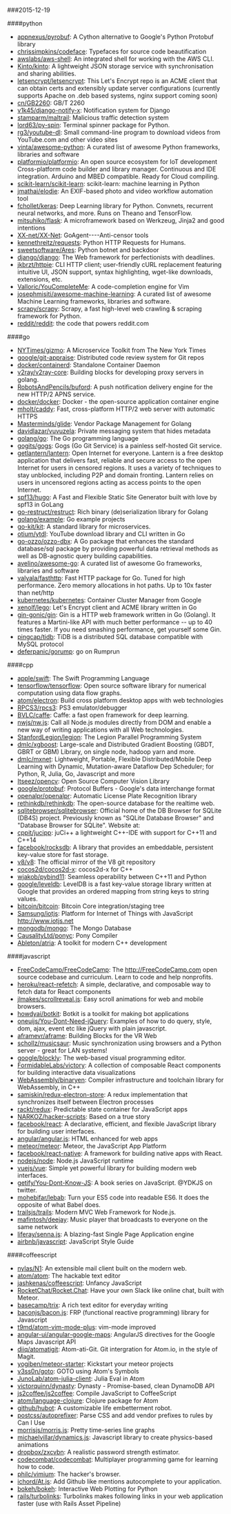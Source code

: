 ###2015-12-19

####python
* [appnexus/pyrobuf](https://github.com/appnexus/pyrobuf): A Cython alternative to Google's Python Protobuf library
* [chrissimpkins/codeface](https://github.com/chrissimpkins/codeface): Typefaces for source code beautification
* [awslabs/aws-shell](https://github.com/awslabs/aws-shell): An integrated shell for working with the AWS CLI.
* [Kinto/kinto](https://github.com/Kinto/kinto): A lightweight JSON storage service with synchronisation and sharing abilities.
* [letsencrypt/letsencrypt](https://github.com/letsencrypt/letsencrypt): This Let's Encrypt repo is an ACME client that can obtain certs and extensibly update server configurations (currently supports Apache on .deb based systems, nginx support coming soon)
* [cn/GB2260](https://github.com/cn/GB2260):  GB/T 2260 
* [v1k45/django-notify-x](https://github.com/v1k45/django-notify-x): Notification system for Django
* [stamparm/maltrail](https://github.com/stamparm/maltrail): Malicious traffic detection system
* [lord63/py-spin](https://github.com/lord63/py-spin): Terminal spinner package for Python.
* [rg3/youtube-dl](https://github.com/rg3/youtube-dl): Small command-line program to download videos from YouTube.com and other video sites
* [vinta/awesome-python](https://github.com/vinta/awesome-python): A curated list of awesome Python frameworks, libraries and software
* [platformio/platformio](https://github.com/platformio/platformio): An open source ecosystem for IoT development  Cross-platform code builder and library manager. Continuous and IDE integration. Arduino and MBED compatible. Ready for Cloud compiling.
* [scikit-learn/scikit-learn](https://github.com/scikit-learn/scikit-learn): scikit-learn: machine learning in Python
* [jmathai/elodie](https://github.com/jmathai/elodie): An EXIF-based photo and video workflow automation tool
* [fchollet/keras](https://github.com/fchollet/keras): Deep Learning library for Python. Convnets, recurrent neural networks, and more. Runs on Theano and TensorFlow.
* [mitsuhiko/flask](https://github.com/mitsuhiko/flask): A microframework based on Werkzeug, Jinja2 and good intentions
* [XX-net/XX-Net](https://github.com/XX-net/XX-Net): GoAgent----Anti-censor tools
* [kennethreitz/requests](https://github.com/kennethreitz/requests): Python HTTP Requests for Humans.
* [sweetsoftware/Ares](https://github.com/sweetsoftware/Ares): Python botnet and backdoor
* [django/django](https://github.com/django/django): The Web framework for perfectionists with deadlines.
* [jkbrzt/httpie](https://github.com/jkbrzt/httpie): CLI HTTP client; user-friendly cURL replacement featuring intuitive UI, JSON support, syntax highlighting, wget-like downloads, extensions, etc.
* [Valloric/YouCompleteMe](https://github.com/Valloric/YouCompleteMe): A code-completion engine for Vim
* [josephmisiti/awesome-machine-learning](https://github.com/josephmisiti/awesome-machine-learning): A curated list of awesome Machine Learning frameworks, libraries and software.
* [scrapy/scrapy](https://github.com/scrapy/scrapy): Scrapy, a fast high-level web crawling & scraping framework for Python.
* [reddit/reddit](https://github.com/reddit/reddit): the code that powers reddit.com

####go
* [NYTimes/gizmo](https://github.com/NYTimes/gizmo): A Microservice Toolkit from The New York Times
* [google/git-appraise](https://github.com/google/git-appraise): Distributed code review system for Git repos
* [docker/containerd](https://github.com/docker/containerd): Standalone Container Daemon
* [v2ray/v2ray-core](https://github.com/v2ray/v2ray-core): Building blocks for developing proxy servers in golang.
* [RobotsAndPencils/buford](https://github.com/RobotsAndPencils/buford): A push notification delivery engine for the new HTTP/2 APNS service.
* [docker/docker](https://github.com/docker/docker): Docker - the open-source application container engine
* [mholt/caddy](https://github.com/mholt/caddy): Fast, cross-platform HTTP/2 web server with automatic HTTPS
* [Masterminds/glide](https://github.com/Masterminds/glide): Vendor Package Management for Golang
* [davidlazar/vuvuzela](https://github.com/davidlazar/vuvuzela): Private messaging system that hides metadata
* [golang/go](https://github.com/golang/go): The Go programming language
* [gogits/gogs](https://github.com/gogits/gogs): Gogs (Go Git Service) is a painless self-hosted Git service.
* [getlantern/lantern](https://github.com/getlantern/lantern): Open Internet for everyone. Lantern is a free desktop application that delivers fast, reliable and secure access to the open Internet for users in censored regions. It uses a variety of techniques to stay unblocked, including P2P and domain fronting. Lantern relies on users in uncensored regions acting as access points to the open Internet.
* [spf13/hugo](https://github.com/spf13/hugo): A Fast and Flexible Static Site Generator built with love by spf13 in GoLang
* [go-restruct/restruct](https://github.com/go-restruct/restruct): Rich binary (de)serialization library for Golang
* [golang/example](https://github.com/golang/example): Go example projects
* [go-kit/kit](https://github.com/go-kit/kit): A standard library for microservices.
* [otium/ytdl](https://github.com/otium/ytdl): YouTube download library and CLI written in Go
* [go-ozzo/ozzo-dbx](https://github.com/go-ozzo/ozzo-dbx): A Go package that enhances the standard database/sql package by providing powerful data retrieval methods as well as DB-agnostic query building capabilities.
* [avelino/awesome-go](https://github.com/avelino/awesome-go): A curated list of awesome Go frameworks, libraries and software
* [valyala/fasthttp](https://github.com/valyala/fasthttp): Fast HTTP package for Go. Tuned for high performance. Zero memory allocations in hot paths. Up to 10x faster than net/http
* [kubernetes/kubernetes](https://github.com/kubernetes/kubernetes): Container Cluster Manager from Google
* [xenolf/lego](https://github.com/xenolf/lego): Let's Encrypt client and ACME library written in Go
* [gin-gonic/gin](https://github.com/gin-gonic/gin): Gin is a HTTP web framework written in Go (Golang). It features a Martini-like API with much better performance -- up to 40 times faster. If you need smashing performance, get yourself some Gin.
* [pingcap/tidb](https://github.com/pingcap/tidb): TiDB is a distributed SQL database compatible with MySQL protocol
* [deferpanic/gorump](https://github.com/deferpanic/gorump): go on Rumprun

####cpp
* [apple/swift](https://github.com/apple/swift): The Swift Programming Language
* [tensorflow/tensorflow](https://github.com/tensorflow/tensorflow): Open source software library for numerical computation using data flow graphs.
* [atom/electron](https://github.com/atom/electron): Build cross platform desktop apps with web technologies
* [RPCS3/rpcs3](https://github.com/RPCS3/rpcs3): PS3 emulator/debugger
* [BVLC/caffe](https://github.com/BVLC/caffe): Caffe: a fast open framework for deep learning.
* [nwjs/nw.js](https://github.com/nwjs/nw.js): Call all Node.js modules directly from DOM and enable a new way of writing applications with all Web technologies.
* [StanfordLegion/legion](https://github.com/StanfordLegion/legion): The Legion Parallel Programming System
* [dmlc/xgboost](https://github.com/dmlc/xgboost): Large-scale and Distributed Gradient Boosting (GBDT, GBRT or GBM) Library, on single node, hadoop yarn and more.
* [dmlc/mxnet](https://github.com/dmlc/mxnet): Lightweight, Portable, Flexible Distributed/Mobile Deep Learning with Dynamic, Mutation-aware Dataflow Dep Scheduler; for Python, R, Julia, Go, Javascript and more
* [Itseez/opencv](https://github.com/Itseez/opencv): Open Source Computer Vision Library
* [google/protobuf](https://github.com/google/protobuf): Protocol Buffers - Google's data interchange format
* [openalpr/openalpr](https://github.com/openalpr/openalpr): Automatic License Plate Recognition library
* [rethinkdb/rethinkdb](https://github.com/rethinkdb/rethinkdb): The open-source database for the realtime web.
* [sqlitebrowser/sqlitebrowser](https://github.com/sqlitebrowser/sqlitebrowser): Official home of the DB Browser for SQLite (DB4S) project. Previously known as "SQLite Database Browser" and "Database Browser for SQLite". Website at:
* [cppit/jucipp](https://github.com/cppit/jucipp): juCi++ a lightweight C++-IDE with support for C++11 and C++14
* [facebook/rocksdb](https://github.com/facebook/rocksdb): A library that provides an embeddable, persistent key-value store for fast storage.
* [v8/v8](https://github.com/v8/v8): The official mirror of the V8 git repository
* [cocos2d/cocos2d-x](https://github.com/cocos2d/cocos2d-x): cocos2d-x for C++
* [wjakob/pybind11](https://github.com/wjakob/pybind11): Seamless operability between C++11 and Python
* [google/leveldb](https://github.com/google/leveldb): LevelDB is a fast key-value storage library written at Google that provides an ordered mapping from string keys to string values.
* [bitcoin/bitcoin](https://github.com/bitcoin/bitcoin): Bitcoin Core integration/staging tree
* [Samsung/iotjs](https://github.com/Samsung/iotjs): Platform for Internet of Things with JavaScript http://www.iotjs.net
* [mongodb/mongo](https://github.com/mongodb/mongo): The Mongo Database
* [CausalityLtd/ponyc](https://github.com/CausalityLtd/ponyc): Pony Compiler
* [Ableton/atria](https://github.com/Ableton/atria): A toolkit for modern C++ development

####javascript
* [FreeCodeCamp/FreeCodeCamp](https://github.com/FreeCodeCamp/FreeCodeCamp): The http://FreeCodeCamp.com open source codebase and curriculum. Learn to code and help nonprofits.
* [heroku/react-refetch](https://github.com/heroku/react-refetch): A simple, declarative, and composable way to fetch data for React components
* [jlmakes/scrollreveal.js](https://github.com/jlmakes/scrollreveal.js): Easy scroll animations for web and mobile browsers.
* [howdyai/botkit](https://github.com/howdyai/botkit): Botkit is a toolkit for making bot applications
* [oneuijs/You-Dont-Need-jQuery](https://github.com/oneuijs/You-Dont-Need-jQuery): Examples of how to do query, style, dom, ajax, event etc like jQuery with plain javascript.
* [aframevr/aframe](https://github.com/aframevr/aframe): Building Blocks for the VR Web
* [schollz/musicsaur](https://github.com/schollz/musicsaur): Music synchronization using browsers and a Python server - great for LAN systems!
* [google/blockly](https://github.com/google/blockly): The web-based visual programming editor.
* [FormidableLabs/victory](https://github.com/FormidableLabs/victory): A collection of composable React components for building interactive data visualizations
* [WebAssembly/binaryen](https://github.com/WebAssembly/binaryen): Compiler infrastructure and toolchain library for WebAssembly, in C++
* [samiskin/redux-electron-store](https://github.com/samiskin/redux-electron-store): A redux implementation that synchronizes itself between Electron processes
* [rackt/redux](https://github.com/rackt/redux): Predictable state container for JavaScript apps
* [NARKOZ/hacker-scripts](https://github.com/NARKOZ/hacker-scripts): Based on a true story
* [facebook/react](https://github.com/facebook/react): A declarative, efficient, and flexible JavaScript library for building user interfaces.
* [angular/angular.js](https://github.com/angular/angular.js): HTML enhanced for web apps
* [meteor/meteor](https://github.com/meteor/meteor): Meteor, the JavaScript App Platform
* [facebook/react-native](https://github.com/facebook/react-native): A framework for building native apps with React.
* [nodejs/node](https://github.com/nodejs/node): Node.js JavaScript runtime
* [vuejs/vue](https://github.com/vuejs/vue): Simple yet powerful library for building modern web interfaces.
* [getify/You-Dont-Know-JS](https://github.com/getify/You-Dont-Know-JS): A book series on JavaScript. @YDKJS on twitter.
* [mohebifar/lebab](https://github.com/mohebifar/lebab): Turn your ES5 code into readable ES6. It does the opposite of what Babel does.
* [trailsjs/trails](https://github.com/trailsjs/trails): Modern MVC Web Framework for Node.js.
* [mafintosh/deejay](https://github.com/mafintosh/deejay): Music player that broadcasts to everyone on the same network
* [liferay/senna.js](https://github.com/liferay/senna.js): A blazing-fast Single Page Application engine
* [airbnb/javascript](https://github.com/airbnb/javascript): JavaScript Style Guide

####coffeescript
* [nylas/N1](https://github.com/nylas/N1): An extensible mail client built on the modern web.
* [atom/atom](https://github.com/atom/atom): The hackable text editor
* [jashkenas/coffeescript](https://github.com/jashkenas/coffeescript): Unfancy JavaScript
* [RocketChat/Rocket.Chat](https://github.com/RocketChat/Rocket.Chat): Have your own Slack like online chat, built with Meteor.
* [basecamp/trix](https://github.com/basecamp/trix): A rich text editor for everyday writing
* [baconjs/bacon.js](https://github.com/baconjs/bacon.js): FRP (functional reactive programming) library for Javascript
* [t9md/atom-vim-mode-plus](https://github.com/t9md/atom-vim-mode-plus): vim-mode improved
* [angular-ui/angular-google-maps](https://github.com/angular-ui/angular-google-maps): AngularJS directives for the Google Maps Javascript API
* [diiq/atomatigit](https://github.com/diiq/atomatigit): Atom-ati-Git. Git intergration for Atom.io, in the style of Magit.
* [yogiben/meteor-starter](https://github.com/yogiben/meteor-starter): Kickstart your meteor projects
* [v3ss0n/goto](https://github.com/v3ss0n/goto): GOTO using Atom's Symbols
* [JunoLab/atom-julia-client](https://github.com/JunoLab/atom-julia-client): Julia Eval in Atom
* [victorquinn/dynasty](https://github.com/victorquinn/dynasty): Dynasty - Promise-based, clean DynamoDB API
* [js2coffee/js2coffee](https://github.com/js2coffee/js2coffee): Compile JavaScript to CoffeeScript
* [atom/language-clojure](https://github.com/atom/language-clojure): Clojure package for Atom
* [github/hubot](https://github.com/github/hubot): A customizable life embetterment robot.
* [postcss/autoprefixer](https://github.com/postcss/autoprefixer): Parse CSS and add vendor prefixes to rules by Can I Use
* [morrisjs/morris.js](https://github.com/morrisjs/morris.js): Pretty time-series line graphs
* [michaelvillar/dynamics.js](https://github.com/michaelvillar/dynamics.js): Javascript library to create physics-based animations
* [dropbox/zxcvbn](https://github.com/dropbox/zxcvbn): A realistic password strength estimator.
* [codecombat/codecombat](https://github.com/codecombat/codecombat): Multiplayer programming game for learning how to code.
* [philc/vimium](https://github.com/philc/vimium): The hacker's browser.
* [ichord/At.js](https://github.com/ichord/At.js): Add Github like mentions autocomplete to your application.
* [bokeh/bokeh](https://github.com/bokeh/bokeh): Interactive Web Plotting for Python
* [rails/turbolinks](https://github.com/rails/turbolinks): Turbolinks makes following links in your web application faster (use with Rails Asset Pipeline)
